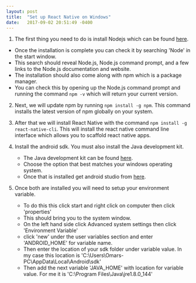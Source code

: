 ```yaml
---
layout: post
title:  "Set up React Native on Windows"
date:   2017-09-02 20:51:49 -0400
---
```



1. The first thing you need to do is install Nodejs which can be found [here](https://nodejs.org/en/).
  * Once the installation is complete you can check it by searching 'Node' in the start window. 
  * This search should reveal Node.js, Node.js command prompt, and a few links to the Node.js documentation and website.
  * The installation should also come along with npm which is a package manager. 
  * You can check this by opening up the Node.js command prompt and running the command `npm -v` which will return your current version.

2. Next, we will update npm by running `npm install -g npm`. This command installs the latest version of npm globally on your system.

3. After that we will install React Native with the command `npm install -g react-native-cli`. This will install the react native command line interface which allows you to scaffold react native apps.

4. Install the android sdk. You must also install the Java development kit.
   * The Java development kit can be found [here](http://www.oracle.com/technetwork/java/javase/downloads/jdk8-downloads-2133151.html).
   * Choose the option that best matches your windows operating system.
   * Once that is installed get android studio from [here](https://developer.android.com/studio/install.html).

5. Once both are installed you will need to setup your environment variable.
    * To do this this click start and right click on computer then click 'properties'
    * This should bring you to the system window.
    * On the left hand side click Advanced system settings then click 'Environment Variable'
    * click 'new' under the user variables section and enter 'ANDROID_HOME' for variable name.
    * Then enter the location of your sdk folder under variable value. In my case this location is 'C:\Users\Omars-PC\AppData\Local\Android\sdk'
    * Then add the next variable 'JAVA_HOME' with location for variable value. For me it is 'C:\Program Files\Java\jre1.8.0_144'
 
